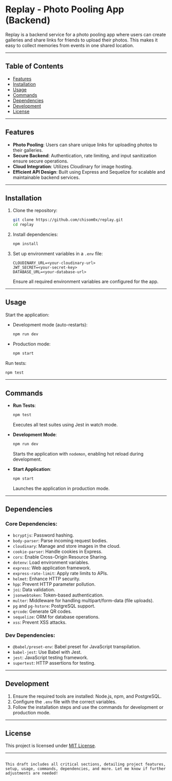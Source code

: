 # Replay - Photo Pooling App (Backend)

Replay is a backend service for a photo pooling app where users can create galleries and share links for friends to upload their photos. This makes it easy to collect memories from events in one shared location.

---

## Table of Contents
- [Features](#features)
- [Installation](#installation)
- [Usage](#usage)
- [Commands](#commands)
- [Dependencies](#dependencies)
- [Development](#development)
- [License](#license)

---

## Features
- **Photo Pooling**: Users can share unique links for uploading photos to their galleries.
- **Secure Backend**: Authentication, rate limiting, and input sanitization ensure secure operations.
- **Cloud Integration**: Utilizes Cloudinary for image hosting.
- **Efficient API Design**: Built using Express and Sequelize for scalable and maintainable backend services.

---

## Installation

1. Clone the repository:
   ```bash
   git clone https://github.com/chisom0x/replay.git
   cd replay
   ```

2. Install dependencies:
   ```bash
   npm install
   ```

3. Set up environment variables in a `.env` file:
   ```
   CLOUDINARY_URL=<your-cloudinary-url>
   JWT_SECRET=<your-secret-key>
   DATABASE_URL=<your-database-url>
   ```
   Ensure all required environment variables are configured for the app.

---

## Usage

Start the application:
- Development mode (auto-restarts):
  ```bash
  npm run dev
  ```

- Production mode:
  ```bash
  npm start
  ```

Run tests:
  ```bash
  npm test
  ```

---

## Commands

- **Run Tests**: 
  ```bash
  npm test
  ```
  Executes all test suites using Jest in watch mode.

- **Development Mode**: 
  ```bash
  npm run dev
  ```
  Starts the application with `nodemon`, enabling hot reload during development.

- **Start Application**: 
  ```bash
  npm start
  ```
  Launches the application in production mode.

---

## Dependencies

### Core Dependencies:
- `bcryptjs`: Password hashing.
- `body-parser`: Parse incoming request bodies.
- `cloudinary`: Manage and store images in the cloud.
- `cookie-parser`: Handle cookies in Express.
- `cors`: Enable Cross-Origin Resource Sharing.
- `dotenv`: Load environment variables.
- `express`: Web application framework.
- `express-rate-limit`: Apply rate limits to APIs.
- `helmet`: Enhance HTTP security.
- `hpp`: Prevent HTTP parameter pollution.
- `joi`: Data validation.
- `jsonwebtoken`: Token-based authentication.
- `multer`: Middleware for handling multipart/form-data (file uploads).
- `pg` and `pg-hstore`: PostgreSQL support.
- `qrcode`: Generate QR codes.
- `sequelize`: ORM for database operations.
- `xss`: Prevent XSS attacks.

### Dev Dependencies:
- `@babel/preset-env`: Babel preset for JavaScript transpilation.
- `babel-jest`: Use Babel with Jest.
- `jest`: JavaScript testing framework.
- `supertest`: HTTP assertions for testing.

---

## Development

1. Ensure the required tools are installed: Node.js, npm, and PostgreSQL.
2. Configure the `.env` file with the correct variables.
3. Follow the installation steps and use the commands for development or production mode.

---

## License

This project is licensed under [MIT License](LICENSE).

---
```

This draft includes all critical sections, detailing project features, setup, usage, commands, dependencies, and more. Let me know if further adjustments are needed!
